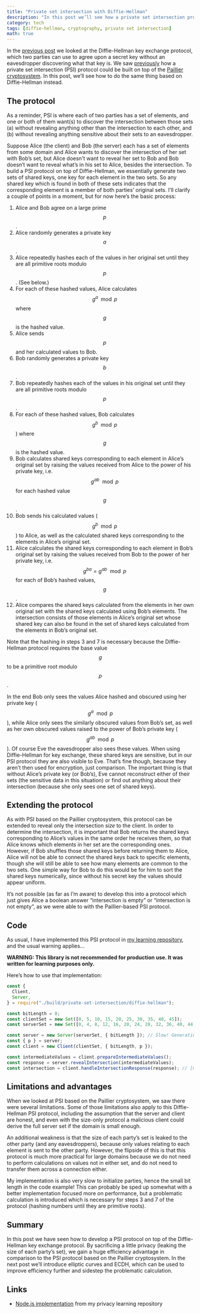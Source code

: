 ```yaml
---
title: "Private set intersection with Diffie-Hellman"
description: "In this post we’ll see how a private set intersection protocol can be built on top of the Diffie-Hellman key exchange protocol."
category: tech
tags: [diffie-hellman, cryptography, private set intersection]
math: true
---
```


In the [previous post][diffie-hellman blogpost] we looked at the Diffie-Hellman key exchange protocol, which two parties can use to agree upon a secret key without an eavesdropper discovering what that key is. We saw [previously][psi paillier blogpost] how a private set intersection (PSI) protocol could be built on top of the [Paillier cryptosystem][paillier blogpost]. In this post, we’ll see how to do the same thing based on Diffie-Hellman instead.

## The protocol

As a reminder, PSI is where each of two parties has a set of elements, and one or both of them want(s) to discover the intersection between those sets (a) without revealing anything other than the intersection to each other, and (b) without revealing anything sensitive about their sets to an eavesdropper.

Suppose Alice (the client) and Bob (the server) each has a set of elements from some domain and Alice wants to discover the intersection of her set with Bob’s set, but Alice doesn't want to reveal her set to Bob and Bob doesn’t want to reveal what’s in his set to Alice, besides the intersection. To build a PSI protocol on top of Diffie-Hellman, we essentially generate two sets of shared keys, one key for each element in the two sets. So any shared key which is found in both of these sets indicates that the corresponding element is a member of both parties’ original sets. I’ll clarify a couple of points in a moment, but for now here’s the basic process:

1. Alice and Bob agree on a large prime $$p$$.
1. Alice randomly generates a private key $$a$$.
1. Alice repeatedly hashes each of the values in her original set until they are all primitive roots modulo $$p$$. (See below.)
1. For each of these hashed values, Alice calculates $$g^a \mod p$$ where $$g$$ is the hashed value.
1. Alice sends $$p$$ and her calculated values to Bob.
1. Bob randomly generates a private key $$b$$.
1. Bob repeatedly hashes each of the values in his original set until they are all primitive roots modulo $$p$$.
1. For each of these hashed values, Bob calculates $$g^b \mod p$$) where $$g$$ is the hashed value.
1. Bob calculates shared keys corresponding to each element in Alice’s original set by raising the values received from Alice to the power of his private key, i.e. $$g^{ab} \mod p$$ for each hashed value $$g$$.
1. Bob sends his calculated values ($$g^b \mod p$$) to Alice, as well as the calculated shared keys corresponding to the elements in Alice’s original set.
1. Alice calculates the shared keys corresponding to each element in Bob’s original set by raising the values received from Bob to the power of her private key, i.e. $$g^{ba} = g^{ab} \mod p$$ for each of Bob’s hashed values, $$g$$.
1. Alice compares the shared keys calculated from the elements in her own original set with the shared keys calculated using Bob’s elements. The intersection consists of those elements in Alice’s original set whose shared key can also be found in the set of shared keys calculated from the elements in Bob’s original set.

Note that the hashing in steps 3 and 7 is necessary because the Diffie-Hellman protocol requires the base value $$g$$ to be a primitive root modulo $$p$$.

In the end Bob only sees the values Alice hashed and obscured using her private key ($$g^a \mod p$$), while Alice only sees the similarly obscured values from Bob’s set, as well as her own obscured values raised to the power of Bob’s private key ($$g^{ab} \mod p$$). Of course Eve the eavesdropper also sees these values. When using Diffie-Hellman for key exchange, these shared keys are sensitive, but in our PSI protocol they are also visible to Eve. That’s fine though, because they aren’t then used for encryption, just comparison. The important thing is that without Alice’s private key (or Bob’s), Eve cannot reconstruct either of their sets (the sensitive data in this situation) or find out anything about their intersection (because she only sees one set of shared keys).

## Extending the protocol

As with PSI based on the Paillier cryptosystem, this protocol can be extended to reveal only the intersection _size_ to the client. In order to determine the intersection, it is important that Bob returns the shared keys corresponding to Alice’s values in the same order he receives them, so that Alice knows which elements in her set are the corresponding ones. However, if Bob shuffles those shared keys before returning them to Alice, Alice will not be able to connect the shared keys back to specific elements, though she will still be able to see how many elements are common to the two sets. One simple way for Bob to do this would be for him to sort the shared keys numerically, since without his secret key the values should appear uniform.

It’s not possible (as far as I’m aware) to develop this into a protocol which just gives Alice a boolean answer “intersection is empty” or “intersection is not empty”, as we were able to with the Paillier-based PSI protocol.

## Code

As usual, I have implemented this PSI protocol in [my learning repository][willclarktech privacy-implementations], and the usual warning applies...

**WARNING: This library is not recommended for production use. It was written for learning purposes only.**

Here’s how to use that implementation:

```js
const {
  Client,
  Server,
} = require("./build/private-set-intersection/diffie-hellman");

const bitLength = 8;
const clientSet = new Set([0, 5, 10, 15, 20, 25, 30, 35, 40, 45]);
const serverSet = new Set([0, 4, 8, 12, 16, 20, 24, 28, 32, 36, 40, 44, 48]);

const server = new Server(serverSet, { bitLength }); // Slow! Generating keys.
const { p } = server;
const client = new Client(clientSet, { bitLength, p });

const intermediateValues = client.prepareIntermediateValues();
const response = server.revealIntersection(intermediateValues);
const intersection = client.handleIntersectionResponse(response); // [0, 20, 40]
```

## Limitations and advantages

When we looked at PSI based on the Paillier cryptosystem, we saw there were several limitations. Some of those limitations also apply to this Diffie-Hellman PSI protocol, including the assumption that the server and client are honest, and even with the size-only protocol a malicious client could derive the full server set if the domain is small enough.

An additional weakness is that the size of each party’s set is leaked to the other party (and any eavesdroppers), because only values relating to each element is sent to the other party. However, the flipside of this is that this protocol is much more practical for large domains because we do not need to perform calculations on values not in either set, and do not need to transfer them across a connection either.

My implementation is also very slow to initialize parties, hence the small bit length in the code example! This can probably be sped up somewhat with a better implementation focused more on performance, but a problematic calculation is introduced which is necessary for steps 3 and 7 of the protocol (hashing numbers until they are primitive roots).

## Summary

In this post we have seen how to develop a PSI protocol on top of the Diffie-Hellman key exchange protocol. By sacrificing a little privacy (leaking the size of each party’s set), we gain a huge efficiency advantage in comparison to the PSI protocol based on the Paillier cryptosystem. In the next post we’ll introduce elliptic curves and ECDH, which can be used to improve efficiency further and sidestep the problematic calculation.

## Links

- [Node.js implementation][willclarktech implementation] from my privacy learning repository

[diffie-hellman blogpost]: /tech/2020/05/22/diffie-hellman-key-exchange.html
[psi paillier blogpost]: /tech/2020/05/18/psi-with-paillier.html
[paillier blogpost]: /tech/2020/05/15/paillier-cryptosystem.html
[willclarktech privacy-implementations]: https://github.com/willclarktech/privacy-implementations
[willclarktech implementation]: https://github.com/willclarktech/privacy-implementations/tree/a7797d7/src/private-set-intersection/diffie-hellman
